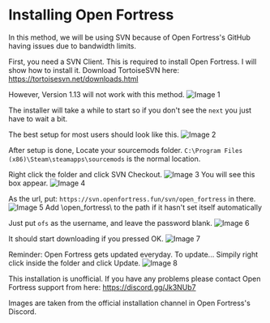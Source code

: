 # Installing Open Fortress
In this method, we will be using SVN because of Open Fortress's GitHub having issues due to bandwidth limits.

First, you need a SVN Client. This is required to install Open Fortress. I will show how to install it.
Download TortoiseSVN here:
https://tortoisesvn.net/downloads.html

However, Version 1.13 will not work with this method.
![Image 1](https://cdn.discordapp.com/attachments/620656688382345256/620656839746650124/unknown.png)

The installer will take a while to start so if you don't see the `next` you just have to wait a bit.

The best setup for most users should look like this.
![Image 2](https://cdn.discordapp.com/attachments/620656688382345256/620656940829114385/unknown.png)

After setup is done, Locate your sourcemods folder.
`C:\Program Files (x86)\Steam\steamapps\sourcemods` is the normal location.

Right click the folder and click SVN Checkout.
![Image 3](https://cdn.discordapp.com/attachments/620656688382345256/620657119867305994/unknown.png)
You will see this box appear.
![Image 4](https://cdn.discordapp.com/attachments/620656688382345256/620657186892283940/unknown.png)

As the url, put: `https://svn.openfortress.fun/svn/open_fortress` in there.
![Image 5](https://cdn.discordapp.com/attachments/620656688382345256/620657251069329409/unknown.png)
Add \open_fortress\ to the path if it hasn't set itself automatically

Just put `ofs` as the username, and leave the password blank. 
![Image 6](https://cdn.discordapp.com/attachments/620656688382345256/620657378454536242/unknown.png)

It should start downloading if you pressed OK.
![Image 7](https://cdn.discordapp.com/attachments/620656688382345256/620657436944105484/unknown.png)

Reminder: Open Fortress gets updated everyday. To update...
Simpily right click inside the folder and click Update.
![Image 8](https://cdn.discordapp.com/attachments/620656688382345256/620657486818443274/unknown.png)


This installation is unofficial. If you have any problems please contact Open Fortress support from here: https://discord.gg/Jk3NUb7

Images are taken from the official installation channel in Open Fortress's Discord.

